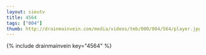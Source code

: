 ```yaml
--- 
layout: sieutv
title: 4564
tags: ["004"]
thumb: http://drainmainvein.com/media/videos/tmb/000/004/564/player.jpg
---
```

{% include drainmainvein key="4564" %} 
